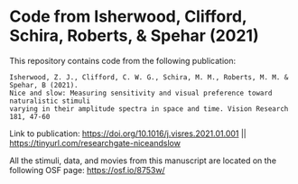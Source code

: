 # Code from Isherwood, Clifford, Schira, Roberts, &amp; Spehar (2021)
This repository contains code from the following publication:

    Isherwood, Z. J., Clifford, C. W. G., Schira, M. M., Roberts, M. M. & Spehar, B (2021). 
    Nice and slow: Measuring sensitivity and visual preference toward naturalistic stimuli 
    varying in their amplitude spectra in space and time. Vision Research 181, 47-60

Link to publication: https://doi.org/10.1016/j.visres.2021.01.001 || https://tinyurl.com/researchgate-niceandslow

All the stimuli, data, and movies from this manuscript are located on the following OSF page: https://osf.io/8753w/
